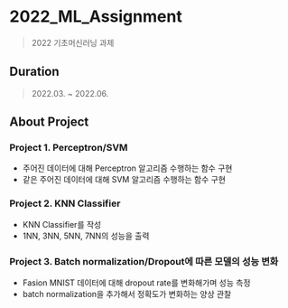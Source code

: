 # 2022_ML_Assignment
> 2022 기초머신러닝 과제

## Duration
> 2022.03. ~ 2022.06.

## About Project
### Project 1. Perceptron/SVM
* 주어진 데이터에 대해 Perceptron 알고리즘 수행하는 함수 구현
* 같은 주어진 데이터에 대해 SVM 알고리즘 수행하는 함수 구현
### Project 2. KNN Classifier
* KNN Classifier를 작성
* 1NN, 3NN, 5NN, 7NN의 성능을 출력
### Project 3. Batch normalization/Dropout에 따른 모델의 성능 변화
* Fasion MNIST 데이터에 대해 dropout rate를 변화해가며 성능 측정
* batch normalization을 추가해서 정확도가 변화하는 양상 관찰
